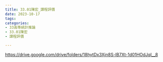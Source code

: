```yaml
---
title: 33.01陳宏_課程評價
date: 2023-10-17
tags: 
categories:
- 33高等統計推論
- 33.01陳宏
- 課程評價

---
```

https://drive.google.com/drive/folders/18hytDx3Xjn8S-lB7Xt-1d01HOdJqI__8
